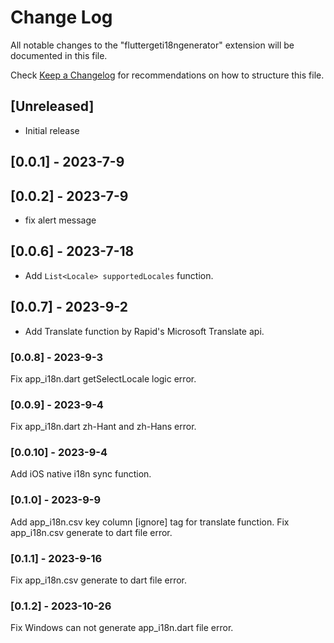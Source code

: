 # Change Log

All notable changes to the "fluttergeti18ngenerator" extension will be documented in this file.

Check [Keep a Changelog](http://keepachangelog.com/) for recommendations on how to structure this file.

## [Unreleased]

- Initial release

## [0.0.1] - 2023-7-9

## [0.0.2] - 2023-7-9
* fix alert message

## [0.0.6] - 2023-7-18
* Add `List<Locale> supportedLocales` function.

## [0.0.7] - 2023-9-2
* Add Translate function by Rapid's Microsoft Translate api.

### [0.0.8] - 2023-9-3

Fix app_i18n.dart getSelectLocale logic error.

### [0.0.9] - 2023-9-4

Fix app_i18n.dart zh-Hant and zh-Hans error.

### [0.0.10] - 2023-9-4

Add iOS native i18n sync function.

### [0.1.0] - 2023-9-9

Add app_i18n.csv key column [ignore] tag for translate function.
Fix app_i18n.csv generate to dart file error.

### [0.1.1] - 2023-9-16
Fix app_i18n.csv generate to dart file error.

### [0.1.2] - 2023-10-26
Fix Windows can not generate app_i18n.dart file error.
